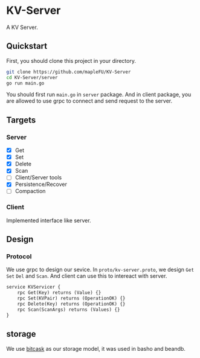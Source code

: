 # KV-Server
A KV Server.

## Quickstart

First, you should clone this project in your directory. 

```bash
git clone https://github.com/mapleFU/KV-Server
cd KV-Server/server
go run main.go
```

You should first run `main.go` in `server` package. And in client package, you are allowed to use grpc to connect and send request to the server.

## Targets

### Server

* [x] Get
* [x] Set
* [x] Delete
* [x] Scan
* [ ] Client/Server tools
* [x] Persistence/Recover
* [ ] Compaction

### Client

Implemented interface like server.

## Design

### Protocol

We use grpc to design our sevice. In `proto/kv-server.proto`, we design `Get` `Set` `Del` and `Scan`.  And client can use this to intereact with server.

```protobuf
service KVServicer {
    rpc Get(Key) returns (Value) {}
    rpc Set(KVPair) returns (OperationOK) {}
    rpc Delete(Key) returns (OperationOK) {}
    rpc Scan(ScanArgs) returns (Values) {}
}
```

## storage

We use [bitcask](http://basho.com/wp-content/uploads/2015/05/bitcask-intro.pdf) as our storage model, it was used in basho and beandb. 





